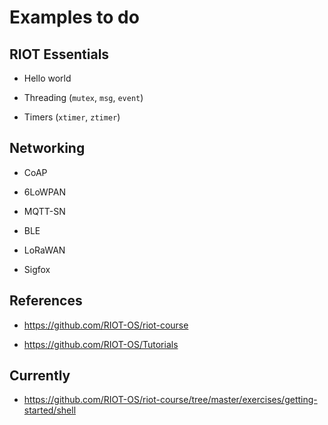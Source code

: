 # Examples to do

## RIOT Essentials

- Hello world

- Threading (`mutex`, `msg`, `event`)

- Timers (`xtimer`, `ztimer`)

## Networking

- CoAP

- 6LoWPAN

- MQTT-SN

- BLE

- LoRaWAN

- Sigfox

## References

- https://github.com/RIOT-OS/riot-course

- https://github.com/RIOT-OS/Tutorials

## Currently

- https://github.com/RIOT-OS/riot-course/tree/master/exercises/getting-started/shell
